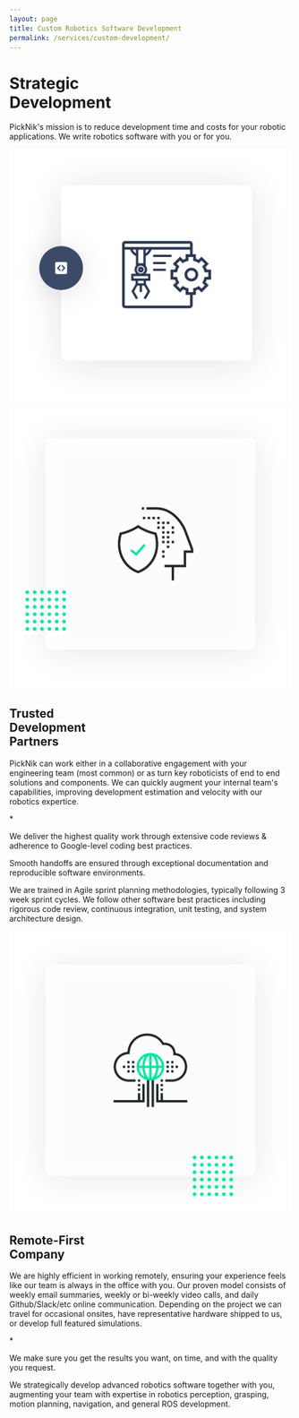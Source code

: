 ```yaml
---
layout: page
title: Custom Robotics Software Development
permalink: /services/custom-development/
---
```

<div class="container">
    <div class="services-robotic-section-main">
        <div class="row align-items-center">
            <div class="col-12 col-lg-6">
                <h1>Strategic<br/> Development</h1>
                <p>
                    PickNik's mission is to reduce development time and costs for your robotic applications. We write robotics software with you or for you.
                </p>
            </div>
            <div class="col-12 col-lg-6">
                <img src="/assets/images/redesign/custom-development-main.png" alt="custom development image">
            </div>
        </div>
    </div>
</div>
<div class="container-fluid bg-grey">
    <div class="container">
        <div class="services-robotic-card-wrapper">
           <div class="row align-items-center">
                <div class="col-12 col-lg-6">
                    <img src="/assets/images/redesign/trusted.png" alt="Trusted Development Partners">
                </div>
                <div class="col-12 col-lg-6">
                    <h2>Trusted<br/> Development<br/> Partners</h2>
                    <p>
                        PickNik can work either in a collaborative engagement with your engineering team (most common) or as turn key roboticists of end to end solutions and components. We can quickly augment your internal team's capabilities, improving development estimation and velocity with our robotics expertice.
                    </p>
                </div>
            </div>
        </div>
        <div class="services-robotic-card-wrapper">
           <div class="row align-items-center">
                <div class="col-12 col-lg-6">
                    <div class="services-brand-content">
                        <span>*</span>
                        <p>
                            We deliver the highest quality work through extensive code reviews & adherence to Google-level coding best practices.
                        </p>
                    </div>
                </div>
                <div class="col-12 col-lg-6">
                    <p>
                        Smooth handoffs are ensured through exceptional documentation and reproducible software environments.
                    </p>
                    <p>
                        We are trained in Agile sprint planning methodologies, typically following 3 week sprint cycles. We follow other software best practices including rigorous code review, continuous integration, unit testing, and system architecture design.
                    </p>
                </div>
            </div>
        </div>
        <div class="services-robotic-card-wrapper">
           <div class="row align-items-center">
                <div class="col-12 col-lg-6">
                    <img src="/assets/images/redesign/remote-first.png" alt="Remote-First Company">
                </div>
                <div class="col-12 col-lg-6">
                    <h2>Remote-First<br/>Company</h2>
                    <p>
                        We are highly efficient in working remotely, ensuring your experience feels like our team is always in the office with you. Our proven model consists of weekly email summaries, weekly or bi-weekly video calls, and daily Github/Slack/etc online communication. Depending on the project we can travel for occasional onsites, have representative hardware shipped to us, or develop full featured simulations.
                    </p>
                </div>
            </div>
        </div>
        <div class="services-robotic-card-wrapper">
           <div class="row align-items-center">
                <div class="col-12 col-lg-6">
                    <div class="services-brand-content">
                        <span>*</span>
                        <p>
                            We make sure you get the results
                            you want, on time, and with the quality you request.
                        </p>
                    </div>
                </div>
                <div class="col-12 col-lg-6">
                    <p>
                        We strategically develop advanced robotics software together with you, augmenting your team with expertise in robotics perception, grasping, motion planning, navigation, and general ROS development.
                    </p>
                </div>
            </div>
        </div>
    </div>
</div>
